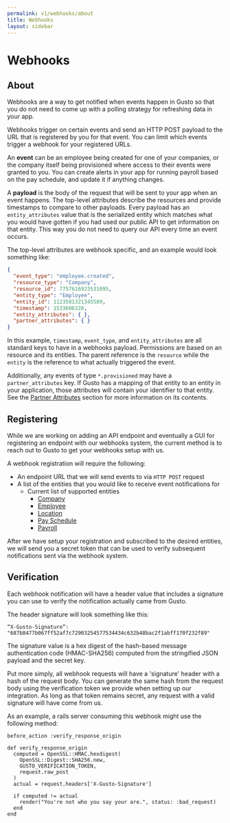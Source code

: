 ```yaml
---
permalink: v1/webhooks/about
title: Webhooks
layout: sidebar
---
```


<h1 class="block">
    Webhooks
</h1>

## About
Webhooks are a way to get notified when events happen in Gusto so that you do not need to come up with a polling
strategy for refreshing data in your app.

Webhooks trigger on certain events and send an HTTP POST payload to the URL that is registered by you for that event.
You can limit which events trigger a webhook for your registered URLs.

An **event** can be an employee being created for one of your companies, or the company itself being provisioned where
access to their events were granted to you. You can create alerts in your app for running payroll based on the pay
schedule, and update it if anything changes.

A **payload** is the body of the request that will be sent to your app when an event happens. The top-level attributes
describe the resources and provide timestamps to compare to other payloads. Every payload has an `entity_attributes`
value that is the serialized entity which matches what you would have gotten if you had used our public API to get
information on that entity. This way you do not need to query our API every time an event occurs.

The top-level attributes are webhook specific, and an example would look something like:

```json
{
  "event_type": "employee.created",
  "resource_type": "Company",
  "resource_id": 7757616923531095,
  "entity_type": "Employee",
  "entity_id": 1123581321345589,
  "timestamp": 1533606328,
  "entity_attributes": { },
  "partner_attributes": { }
}
```

In this example, `timestamp`, `event_type`, and `entity_attributes` are all standard keys to have in a webhooks payload.
Permissions are based on an resource and its entities. The parent reference is the `resource` while the `entity` is the
reference to what actually triggered the event.

Additionally, any events of type `*.provisioned` may have a `partner_attributes` key. If Gusto has a mapping of that
entity to an entity in your application, those attributes will contain your identifier to that entity. See the 
[Partner Attributes](/v1/partner_attributes) section for more information on its contents.


## Registering

While we are working on adding an API endpoint and eventually a GUI for registering an endpoint with our webhooks
system, the current method is to reach out to Gusto to get your webhooks setup with us.

A webhook registration will require the following:

  - An endpoint URL that we will send events to via `HTTP POST` request
  - A list of the entities that you would like to receive event notifications for
    - Current list of supported entities
      - [Company](/v1/companies)
      - [Employee](/v1/employees)
      - [Location](/v1/locations)
      - [Pay Schedule](/v1/pay_schedules)
      - [Payroll](/v1/payrolls)

After we have setup your registration and subscribed to the desired entities, we will send you a secret token that can
be used to verify subsequent notifications sent via the webhook system.

## Verification

Each webhook notification will have a header value that includes a signature you can use to verify the notification
actually came from Gusto.

The header signature will look something like this:

```
“X-Gusto-Signature”: "687b8477b067ff52af7c72903254577534434c632b48bac2f1abff170f232f89"
```

The signature value is a hex digest of the hash-based message authentication code (HMAC-SHA256) computed from the
stringified JSON payload and the secret key.

Put more simply, all webhook requests will have a 'signature' header with a hash of the request body. You can generate the
same hash from the request body using the verification token we provide when setting up our integration. As long as that
token remains secret, any request with a valid signature will have come from us.

As an example, a rails server consuming this webhook might use the following method:

```
before_action :verify_response_origin

def verify_response_origin
  computed = OpenSSL::HMAC.hexdigest(
    OpenSSL::Digest::SHA256.new,
    GUSTO_VERIFICATION_TOKEN,
    request.raw_post
  )
  actual = request.headers['X-Gusto-Signature']

  if computed != actual
    render("You're not who you say your are.", status: :bad_request)
  end
end
```
